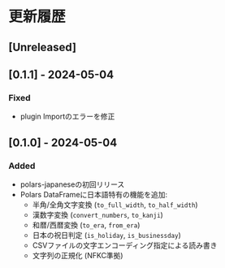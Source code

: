 # 更新履歴

## [Unreleased]

## [0.1.1] - 2024-05-04
### Fixed
- plugin Importのエラーを修正

## [0.1.0] - 2024-05-04

### Added
- polars-japaneseの初回リリース
- Polars DataFrameに日本語特有の機能を追加:
  - 半角/全角文字変換 (`to_full_width`, `to_half_width`)
  - 漢数字変換 (`convert_numbers`, `to_kanji`)
  - 和暦/西暦変換 (`to_era`, `from_era`)
  - 日本の祝日判定 (`is_holiday`, `is_businessday`)
  - CSVファイルの文字エンコーディング指定による読み書き
  - 文字列の正規化 (NFKC準拠)

